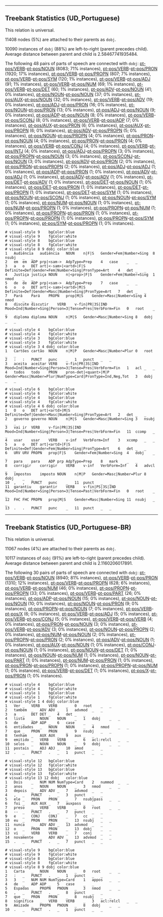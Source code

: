 

--------------------------------------------------------------------------------

## Treebank Statistics (UD_Portuguese)

This relation is universal.

11408 nodes (5%) are attached to their parents as `dobj`.

10090 instances of `dobj` (88%) are left-to-right (parent precedes child).
Average distance between parent and child is 2.58467741935484.

The following 48 pairs of parts of speech are connected with `dobj`: [pt-pos/VERB]()-[pt-pos/NOUN]() (8083; 71% instances), [pt-pos/VERB]()-[pt-pos/PRON]() (1920; 17% instances), [pt-pos/VERB]()-[pt-pos/PROPN]() (807; 7% instances), [pt-pos/VERB]()-[pt-pos/SYM]() (120; 1% instances), [pt-pos/VERB]()-[pt-pos/ADJ]() (91; 1% instances), [pt-pos/VERB]()-[pt-pos/NUM]() (69; 1% instances), [pt-pos/VERB]()-[pt-pos/DET]() (60; 1% instances), [pt-pos/ADV]()-[pt-pos/NOUN]() (41; 0% instances), [pt-pos/NOUN]()-[pt-pos/NOUN]() (37; 0% instances), [pt-pos/AUX]()-[pt-pos/NOUN]() (32; 0% instances), [pt-pos/VERB]()-[pt-pos/ADV]() (19; 0% instances), [pt-pos/ADJ]()-[pt-pos/PRON]() (16; 0% instances), [pt-pos/NOUN]()-[pt-pos/PRON]() (13; 0% instances), [pt-pos/ADJ]()-[pt-pos/NOUN]() (9; 0% instances), [pt-pos/ADP]()-[pt-pos/NOUN]() (8; 0% instances), [pt-pos/VERB]()-[pt-pos/SCONJ]() (8; 0% instances), [pt-pos/VERB]()-[pt-pos/ADP]() (7; 0% instances), [pt-pos/AUX]()-[pt-pos/PRON]() (6; 0% instances), [pt-pos/AUX]()-[pt-pos/PROPN]() (6; 0% instances), [pt-pos/ADV]()-[pt-pos/PROPN]() (5; 0% instances), [pt-pos/NOUN]()-[pt-pos/PROPN]() (4; 0% instances), [pt-pos/PRON]()-[pt-pos/NOUN]() (4; 0% instances), [pt-pos/PRON]()-[pt-pos/PRON]() (4; 0% instances), [pt-pos/VERB]()-[pt-pos/CONJ]() (4; 0% instances), [pt-pos/VERB]()-[pt-pos/INTJ]() (4; 0% instances), [pt-pos/ADJ]()-[pt-pos/PROPN]() (3; 0% instances), [pt-pos/PROPN]()-[pt-pos/NOUN]() (3; 0% instances), [pt-pos/SCONJ]()-[pt-pos/NOUN]() (3; 0% instances), [pt-pos/ADV]()-[pt-pos/PRON]() (2; 0% instances), [pt-pos/PRON]()-[pt-pos/PROPN]() (2; 0% instances), [pt-pos/ADJ]()-[pt-pos/ADJ]() (1; 0% instances), [pt-pos/ADP]()-[pt-pos/PRON]() (1; 0% instances), [pt-pos/ADV]()-[pt-pos/ADJ]() (1; 0% instances), [pt-pos/ADV]()-[pt-pos/ADV]() (1; 0% instances), [pt-pos/DET]()-[pt-pos/ADV]() (1; 0% instances), [pt-pos/DET]()-[pt-pos/NOUN]() (1; 0% instances), [pt-pos/DET]()-[pt-pos/PRON]() (1; 0% instances), [pt-pos/DET]()-[pt-pos/PROPN]() (1; 0% instances), [pt-pos/DET]()-[pt-pos/SYM]() (1; 0% instances), [pt-pos/NOUN]()-[pt-pos/SCONJ]() (1; 0% instances), [pt-pos/NOUN]()-[pt-pos/SYM]() (1; 0% instances), [pt-pos/NUM]()-[pt-pos/NOUN]() (1; 0% instances), [pt-pos/NUM]()-[pt-pos/PROPN]() (1; 0% instances), [pt-pos/PROPN]()-[pt-pos/NUM]() (1; 0% instances), [pt-pos/PROPN]()-[pt-pos/PRON]() (1; 0% instances), [pt-pos/PROPN]()-[pt-pos/PROPN]() (1; 0% instances), [pt-pos/PROPN]()-[pt-pos/SYM]() (1; 0% instances), [pt-pos/SYM]()-[pt-pos/PROPN]() (1; 0% instances).


~~~ conllu
# visual-style 9	bgColor:blue
# visual-style 9	fgColor:white
# visual-style 8	bgColor:blue
# visual-style 8	fgColor:white
# visual-style 8 9 dobj	color:blue
1	Audiência	audiência	NOUN	n|F|S	Gender=Fem|Number=Sing	8	nsubj	_	_
2	em	em	ADP	prp|<sam->	AdpType=Prep	4	case	_	_
3	a	o	DET	art|<-sam>|<artd>|F|S	Definite=Def|Gender=Fem|Number=Sing|PronType=Art	4	det	_	_
4	Justiça	justiça	NOUN	n|<prop>|F|S	Gender=Fem|Number=Sing	1	nmod	_	_
5	de	de	ADP	prp|<sam->	AdpType=Prep	7	case	_	_
6	o	o	DET	art|<-sam>|<artd>|M|S	Definite=Def|Gender=Masc|Number=Sing|PronType=Art	7	det	_	_
7	Pará	Pará	PROPN	prop|M|S	Gender=Masc|Number=Sing	4	nmod	_	_
8	discute	discutir	VERB	v-fin|PR|3S|IND	Mood=Ind|Number=Sing|Person=3|Tense=Pres|VerbForm=Fin	0	root	_	_
9	diploma	diploma	NOUN	n|M|S	Gender=Masc|Number=Sing	8	dobj	_	_

~~~


~~~ conllu
# visual-style 4	bgColor:blue
# visual-style 4	fgColor:white
# visual-style 3	bgColor:blue
# visual-style 3	fgColor:white
# visual-style 3 4 dobj	color:blue
1	Cartões	cartão	NOUN	n|M|P	Gender=Masc|Number=Plur	0	root	_	_
2	:	:	PUNCT	punc	_	1	punct	_	_
3	aceita	aceitar	VERB	v-fin|PR|3S|IND	Mood=Ind|Number=Sing|Person=3|Tense=Pres|VerbForm=Fin	1	acl	_	_
4	todos	todo	PRON	pron-det|<quant>|M|P	Gender=Masc|Number=Plur|NumType=Card|PronType=Ind,Neg,Tot	3	dobj	_	_

~~~


~~~ conllu
# visual-style 6	bgColor:blue
# visual-style 6	fgColor:white
# visual-style 4	bgColor:blue
# visual-style 4	fgColor:white
# visual-style 4 6 dobj	color:blue
1	O	o	DET	art|<artd>|M|S	Definite=Def|Gender=Masc|Number=Sing|PronType=Art	2	det	_	_
2	governo	governo	NOUN	n|M|S	Gender=Masc|Number=Sing	3	nsubj	_	_
3	vai	ir	VERB	v-fin|PR|3S|IND	Mood=Ind|Number=Sing|Person=3|Tense=Pres|VerbForm=Fin	11	ccomp	_	_
4	usar	usar	VERB	v-inf	VerbForm=Inf	3	xcomp	_	_
5	a	o	DET	art|<artd>|F|S	Definite=Def|Gender=Fem|Number=Sing|PronType=Art	6	det	_	_
6	URV	URV	PROPN	prop|F|S	Gender=Fem|Number=Sing	4	dobj	_	_
7	para	para	ADP	prp	AdpType=Prep	8	mark	_	_
8	corrigir	corrigir	VERB	v-inf	VerbForm=Inf	4	advcl	_	_
9	impostos	imposto	NOUN	n|M|P	Gender=Masc|Number=Plur	8	dobj	_	_
10	,	,	PUNCT	punc	_	11	punct	_	_
11	garantiu	garantir	VERB	v-fin|PS|3S|IND	Mood=Ind|Number=Sing|Person=3|Tense=Past|VerbForm=Fin	0	root	_	_
12	FHC	FHC	PROPN	prop|M|S	Gender=Masc|Number=Sing	11	nsubj	_	_
13	.	.	PUNCT	punc	_	11	punct	_	_

~~~




--------------------------------------------------------------------------------

## Treebank Statistics (UD_Portuguese-BR)

This relation is universal.

11067 nodes (4%) are attached to their parents as `dobj`.

10117 instances of `dobj` (91%) are left-to-right (parent precedes child).
Average distance between parent and child is 2.1160206017891.

The following 30 pairs of parts of speech are connected with `dobj`: [pt-pos/VERB]()-[pt-pos/NOUN]() (8940; 81% instances), [pt-pos/VERB]()-[pt-pos/PRON]() (1310; 12% instances), [pt-pos/VERB]()-[pt-pos/PROPN]() (628; 6% instances), [pt-pos/VERB]()-[pt-pos/NUM]() (46; 0% instances), [pt-pos/PROPN]()-[pt-pos/PROPN]() (33; 0% instances), [pt-pos/VERB]()-[pt-pos/PART]() (26; 0% instances), [pt-pos/ADP]()-[pt-pos/NOUN]() (15; 0% instances), [pt-pos/NOUN]()-[pt-pos/NOUN]() (10; 0% instances), [pt-pos/NOUN]()-[pt-pos/PRON]() (9; 0% instances), [pt-pos/PROPN]()-[pt-pos/NOUN]() (7; 0% instances), [pt-pos/VERB]()-[pt-pos/X]() (6; 0% instances), [pt-pos/VERB]()-[pt-pos/ADJ]() (5; 0% instances), [pt-pos/VERB]()-[pt-pos/CONJ]() (5; 0% instances), [pt-pos/VERB]()-[pt-pos/VERB]() (4; 0% instances), [pt-pos/PRON]()-[pt-pos/NOUN]() (3; 0% instances), [pt-pos/VERB]()-[pt-pos/ADV]() (3; 0% instances), [pt-pos/NOUN]()-[pt-pos/PROPN]() (2; 0% instances), [pt-pos/NUM]()-[pt-pos/NOUN]() (2; 0% instances), [pt-pos/PROPN]()-[pt-pos/PRON]() (2; 0% instances), [pt-pos/ADV]()-[pt-pos/NOUN]() (1; 0% instances), [pt-pos/AUX]()-[pt-pos/NOUN]() (1; 0% instances), [pt-pos/CONJ]()-[pt-pos/NOUN]() (1; 0% instances), [pt-pos/NOUN]()-[pt-pos/DET]() (1; 0% instances), [pt-pos/NOUN]()-[pt-pos/NUM]() (1; 0% instances), [pt-pos/NOUN]()-[pt-pos/PART]() (1; 0% instances), [pt-pos/NUM]()-[pt-pos/PRON]() (1; 0% instances), [pt-pos/PRON]()-[pt-pos/PROPN]() (1; 0% instances), [pt-pos/PROPN]()-[pt-pos/NUM]() (1; 0% instances), [pt-pos/VERB]()-[pt-pos/DET]() (1; 0% instances), [pt-pos/X]()-[pt-pos/PRON]() (1; 0% instances).


~~~ conllu
# visual-style 4	bgColor:blue
# visual-style 4	fgColor:white
# visual-style 1	bgColor:blue
# visual-style 1	fgColor:white
# visual-style 1 4 dobj	color:blue
1	Ver	_	VERB	VERB	_	0	root	_	_
2	também	_	ADV	ADV	_	1	advmod	_	_
3	a	_	DET	DET	_	4	det	_	_
4	lista	_	NOUN	NOUN	_	1	dobj	_	_
5	de	_	ADP	ADP	_	6	case	_	_
6	entidades	_	NOUN	NOUN	_	4	nmod	_	_
7	que	_	PRON	PRON	_	9	nsubj	_	_
8	tenham	_	AUX	AUX	_	9	aux	_	_
9	emitido	_	VERB	VERB	_	6	acl:relcl	_	_
10	selos	_	NOUN	NOUN	_	9	dobj	_	_
11	postais	_	ADJ	ADJ	_	10	amod	_	_
12	.	_	PUNCT	.	_	1	punct	_	_

~~~


~~~ conllu
# visual-style 12	bgColor:blue
# visual-style 12	fgColor:white
# visual-style 13	bgColor:blue
# visual-style 13	fgColor:white
# visual-style 13 12 dobj	color:blue
1	Dois	_	NUM	NUM	NumType=Card	2	nummod	_	_
2	anos	_	NOUN	NOUN	_	3	nmod	_	_
3	depois	_	ADV	ADV	_	7	advmod	_	_
4	,	_	PUNCT	.	_	3	punct	_	_
5	ele	_	PRON	PRON	_	7	nsubjpass	_	_
6	foi	_	AUX	AUX	_	7	auxpass	_	_
7	preso	_	VERB	VERB	_	0	root	_	_
8	--	_	PUNCT	.	_	7	punct	_	_
9	e	_	CONJ	CONJ	_	7	cc	_	_
10	eu	_	PRON	PRON	_	13	nsubj	_	_
11	nunca	_	ADV	ADV	_	13	advmod	_	_
12	o	_	PRON	PRON	_	13	dobj	_	_
13	vi	_	VERB	VERB	_	7	conj	_	_
14	novamente	_	ADV	ADV	_	13	advmod	_	_
15	.	_	PUNCT	.	_	7	punct	_	_

~~~


~~~ conllu
# visual-style 9	bgColor:blue
# visual-style 9	fgColor:white
# visual-style 8	bgColor:blue
# visual-style 8	fgColor:white
# visual-style 8 9 dobj	color:blue
1	Carta	_	NOUN	NOUN	_	0	root	_	_
2	:	_	PUNCT	.	_	1	punct	_	_
3	3	_	NUM	NUM	NumType=Card	1	appos	_	_
4	de	_	ADP	ADP	_	5	case	_	_
5	Espadas	_	PROPN	PNOUN	_	3	nmod	_	_
6	,	_	PUNCT	.	_	8	punct	_	_
7	que	_	PRON	PRON	_	8	nsubj	_	_
8	significa	_	VERB	VERB	_	3	acl:relcl	_	_
9	Amizade	_	PROPN	PNOUN	_	8	dobj	_	_
10	.	_	PUNCT	.	_	1	punct	_	_

~~~


